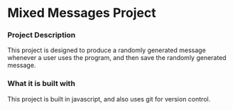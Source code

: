# Mixed Messages Project

### Project Description

This project is designed to produce a randomly generated message whenever a user uses the program, and then save the randomly generated message.

### What it is built with

This project is built in javascript, and also uses git for version control.